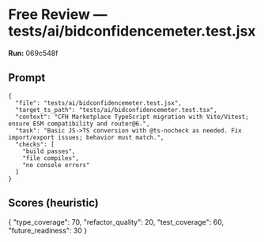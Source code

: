 # Free Review — tests/ai/bidconfidencemeter.test.jsx

**Run:** 069c548f

## Prompt

```
{
  "file": "tests/ai/bidconfidencemeter.test.jsx",
  "target_ts_path": "tests/ai/bidconfidencemeter.test.tsx",
  "context": "CFH Marketplace TypeScript migration with Vite/Vitest; ensure ESM compatibility and router@6.",
  "task": "Basic JS->TS conversion with @ts-nocheck as needed. Fix import/export issues; behavior must match.",
  "checks": [
    "build passes",
    "file compiles",
    "no console errors"
  ]
}
```

## Scores (heuristic)

{
  "type_coverage": 70,
  "refactor_quality": 20,
  "test_coverage": 60,
  "future_readiness": 30
}
